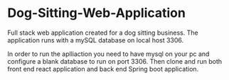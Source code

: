 # Dog-Sitting-Web-Application
Full stack web application created for a dog sitting business. The application runs with a mySQL database on local host 3306.

In order to run the aplliaction you need to have mysql on your pc and configure a blank database to run on port 3306.
Then clone and run both front end react application and back end Spring boot application.
